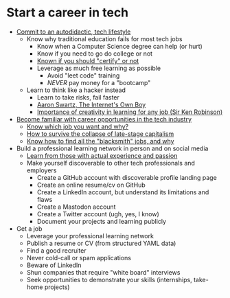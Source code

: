 # Start a career in tech

* [Commit to an autodidactic, tech lifestyle](https://youtu.be/yvGhmx4mtJI)
    * Know why traditional education fails for most tech jobs
        * Know when a Computer Science degree can help (or hurt)
        * Know if you need to go do college or not
        * [Known if you should "certify" or not](https://youtu.be/ZDbQ9-QJIhQ)
        * Leverage as much free learning as possible
            * Avoid "leet code" training
            * *NEVER* pay money for a "bootcamp"
    * Learn to think like a hacker instead
        * Learn to take risks, fail faster
        * [Aaron Swartz, The Internet's Own Boy](https://youtu.be/9vz06QO3UkQ)
        * [Importance of creativity in learning for any job (Sir Ken Robinson)](https://youtu.be/XSu38uFEVuI)
* [Become familiar with career opportunities in the tech industry](https://youtu.be/x4B02-qpaf8)
    * [Know which job you want and why?](https://youtu.be/d2EwuxQHV6Y)
    * [How to survive the collapse of late-stage capitalism](https://youtu.be/nF76zlqWjk4)
    * [Know how to find all the "blacksmith" jobs, and why](https://youtu.be/TrFGCPqpPcU)
* Build a professional learning network in person and on social media
    * [Learn from those with actual experience and passion](https://youtu.be/DMZd535WTkY)
    * Make yourself discoverable to other tech professionals and employers
        * Create a GitHub account with discoverable profile landing page
        * Create an online resume/cv on GitHub
        * Create a LinkedIn account, but understand its limitations and flaws
        * Create a Mastodon account
        * Create a Twitter account (ugh, yes, I know)
        * Document your projects and learning publicly
* Get a job
    * Leverage your professional learning network
    * Publish a resume or CV (from structured YAML data)
    * Find a good recruiter
    * Never cold-call or spam applications
    * Beware of LinkedIn
    * Shun companies that require "white board" interviews
    * Seek opportunities to demonstrate your skills (internships, take-home projects)
